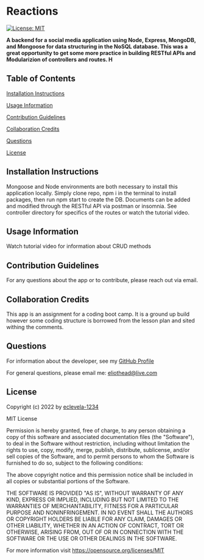 
# Reactions
[![License: MIT](https://img.shields.io/badge/License-MIT-yellow.svg)](https://opensource.org/licenses/MIT)

**A backend for a social media application using Node, Express, MongoDB, and Mongoose for data structuring in the NoSQL database. This was a great opportunity to get some more practice in building RESTful APIs and Modularizion of controllers and routes. H**

## Table of Contents


[Installation Instructions](#installation-instructions)

[Usage Information](#usage-information)

[Contribution Guidelines](#contribution-guidelines)

[Collaboration Credits](#collaboration-credits)

[Questions](#questions)

[License](#license)


## Installation Instructions

Mongoose and Node environments are both necessary to install this application locally. Simply clone repo, npm i in the terminal to install packages, then run npm start to create the DB. Documents can be added and modified through the RESTful API via postman or insomnia. See controller directory for specifics of the routes or watch the tutorial video.
## Usage Information

Watch tutorial video for information about CRUD methods
## Contribution Guidelines

For any questions about the app or to contribute, please reach out via email.
## Collaboration Credits

This app is an assignment for a coding boot camp. It is a ground up build however some coding structure is borrowed from the lesson plan and sited withing the comments.
## Questions
For information about the developer, see my [GitHub Profile](https://github.com/eclevela-1234)

For general questions, please email me: eliothead@live.com
## License
Copyright (c)  2022 by [eclevela-1234](https://github.com/eclevela-1234)

MIT License

Permission is hereby granted, free of charge, to any person obtaining a copy
of this software and associated documentation files (the "Software"), to deal
in the Software without restriction, including without limitation the rights
to use, copy, modify, merge, publish, distribute, sublicense, and/or sell
copies of the Software, and to permit persons to whom the Software is
furnished to do so, subject to the following conditions:

The above copyright notice and this permission notice shall be included in all
copies or substantial portions of the Software.

THE SOFTWARE IS PROVIDED "AS IS", WITHOUT WARRANTY OF ANY KIND, EXPRESS OR
IMPLIED, INCLUDING BUT NOT LIMITED TO THE WARRANTIES OF MERCHANTABILITY,
FITNESS FOR A PARTICULAR PURPOSE AND NONINFRINGEMENT. IN NO EVENT SHALL THE
AUTHORS OR COPYRIGHT HOLDERS BE LIABLE FOR ANY CLAIM, DAMAGES OR OTHER
LIABILITY, WHETHER IN AN ACTION OF CONTRACT, TORT OR OTHERWISE, ARISING FROM,
OUT OF OR IN CONNECTION WITH THE SOFTWARE OR THE USE OR OTHER DEALINGS IN THE
SOFTWARE.

For more information visit https://opensource.org/licenses/MIT

